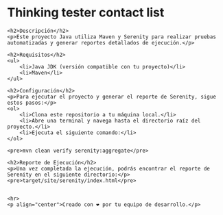 
<!DOCTYPE html>
<html lang="es">
<head>
    <meta charset="UTF-8">
    <meta name="viewport" content="width=device-width, initial-scale=1.0">
    <title>README - thinking-tester-contact-list</title>
</head>
<body>
    <h1>Thinking tester contact list</h1>

    <h2>Descripción</h2>
    <p>Este proyecto Java utiliza Maven y Serenity para realizar pruebas automatizadas y generar reportes detallados de ejecución.</p>
    
    <h2>Requisitos</h2>
    <ul>
        <li>Java JDK (versión compatible con tu proyecto)</li>
        <li>Maven</li>
    </ul>
    
    <h2>Configuración</h2>
    <p>Para ejecutar el proyecto y generar el reporte de Serenity, sigue estos pasos:</p>
    <ol>
        <li>Clona este repositorio a tu máquina local.</li>
        <li>Abre una terminal y navega hasta el directorio raíz del proyecto.</li>
        <li>Ejecuta el siguiente comando:</li>
    </ol>
    
    <pre>mvn clean verify serenity:aggregate</pre>
    
    <h2>Reporte de Ejecución</h2>
    <p>Una vez completada la ejecución, podrás encontrar el reporte de Serenity en el siguiente directorio:</p>
    <pre>target/site/serenity/index.html</pre>

    
    <hr>
    <p align="center">Creado con ❤️ por tu equipo de desarrollo.</p>
</body>
</html>